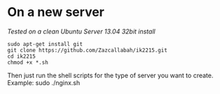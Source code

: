 On a new server
===============

*Tested on a clean Ubuntu Server 13.04 32bit install*

    sudo apt-get install git
    git clone https://github.com/Zazcallabah/ik2215.git
    cd ik2215
    chmod +x *.sh

Then just run the shell scripts for the type of server you want to create.
Example:
    sudo ./nginx.sh